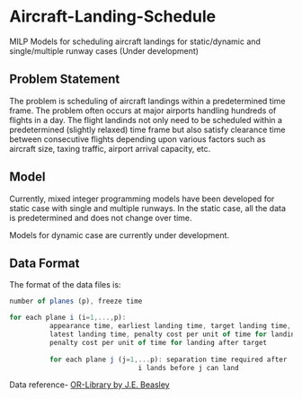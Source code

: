 # Aircraft-Landing-Schedule
MILP Models for scheduling aircraft landings for static/dynamic and single/multiple runway cases (Under development)

## Problem Statement
The problem is scheduling of aircraft landings within a predetermined time frame. 
The problem often occurs at major airports handling hundreds of flights in a day. 
The flight landinds not only need to be scheduled within a predetermined (slightly relaxed) time frame but also satisfy clearance time between consecutive flights depending upon various factors such as aircraft size, taxing traffic, airport arrival capacity, etc.

## Model
Currently, mixed integer programming models have been developed for static case with single and multiple runways. 
In the static case, all the data is predetermined and does not change over time.

Models for dynamic case are currently under development.

## Data Format

The format of the data files is:

```javascript
number of planes (p), freeze time

for each plane i (i=1,...,p): 
          appearance time, earliest landing time, target landing time, 
          latest landing time, penalty cost per unit of time for landing before target, 
          penalty cost per unit of time for landing after target
   
          for each plane j (j=1,...p): separation time required after 
                                i lands before j can land
```

Data reference- [OR-Library by J.E. Beasley](http://people.brunel.ac.uk/~mastjjb/jeb/info.html)

